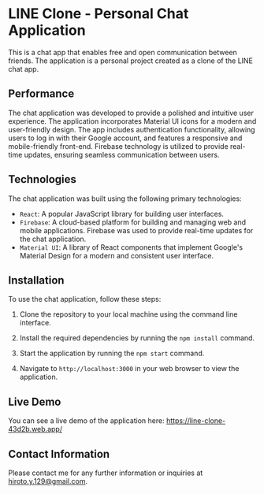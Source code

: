 # LINE Clone - Personal Chat Application

This is a chat app that enables free and open communication between friends. The application is a personal project created as a clone of the LINE chat app.

## Performance

The chat application was developed to provide a polished and intuitive user experience. The application incorporates Material UI icons for a modern and user-friendly design. The app includes authentication functionality, allowing users to log in with their Google account, and features a responsive and mobile-friendly front-end. Firebase technology is utilized to provide real-time updates, ensuring seamless communication between users.

## Technologies

The chat application was built using the following primary technologies:

- `React`: A popular JavaScript library for building user interfaces.
- `Firebase`: A cloud-based platform for building and managing web and mobile applications. Firebase was used to provide real-time updates for the chat application.
- `Material UI`: A library of React components that implement Google's Material Design for a modern and consistent user interface.

## Installation

To use the chat application, follow these steps:

1. Clone the repository to your local machine using the command line interface.

2. Install the required dependencies by running the `npm install` command.

3. Start the application by running the `npm start` command.

4. Navigate to `http://localhost:3000` in your web browser to view the application.

## Live Demo

You can see a live demo of the application here: https://line-clone-43d2b.web.app/

## Contact Information

Please contact me for any further information or inquiries at hiroto.y.129@gmail.com.
